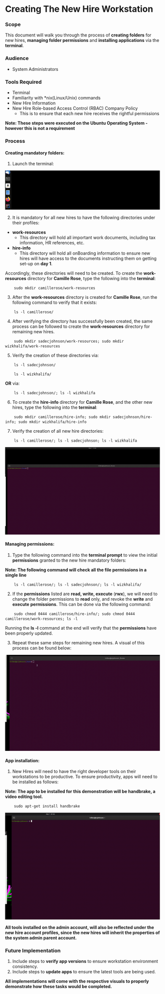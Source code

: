 # Creating The New Hire Workstation

### Scope
This document will walk you through the process of **creating folders** for new hires, **managing folder permissions**
and **installing applications** via the **terminal**.

### Audience
* System Administrators 

### Tools Required
* Terminal
* Familiarity with *nix(Linux/Unix) commands 
* New Hire Information
* New Hire Role-based Access Control (RBAC) Company Policy 
    * This is to ensure that each new hire receives the rightful permissions


**Note: These steps were executed on the Ubuntu Operating System - however this is not a requirement**

### Process
#### Creating mandatory folders:
1. Launch the terminal:

![Terminal Launch](/User-Accounts/resources/visual-steps/terminal-launch.gif)

2. It is mandatory for all new hires to have the following directories under their profiles:
    
* **work-resources**
    * This directory will hold all important work documents, including tax information, HR references, etc.
* **hire-info**
    * This directory will hold all onBoarding information to ensure new hires will have access to the documents instructing them 
      on getting set-up on **day 1**.
    

Accordingly, these directories will need to be created.
To create the **work-resources** directory for **Camille Rose**, type the following into the **terminal**:
```
    sudo mkdir camillerose/work-resources
```

3. After the **work-resources** directory is created for **Camille Rose**, run the following command to verify that it exists:
```
    ls -l camillerose/
```


4. After verifying the directory has successfully been created, the same process can be followed to create the **work-resources** directory for remaining new hires.
```
    sudo mkdir sadecjohnson/work-resources; sudo mkdir wizkhalifa/work-resources
```

5. Verify the creation of these directories via:

```
    ls -l sadecjohnson/
```

```
    ls -l wizkhalifa/
```

**OR** via:

```
    ls -l sadecjohnson/; ls -l wizkhalifa
```

6. To create the **hire-info** directory for **Camille Rose**, and the other new hires, type the following into the **terminal**:
```
    sudo mkdir camillerose/hire-info; sudo mkdir sadecjohnson/hire-info; sudo mkdir wizkhalifa/hire-info
```  

7. Verify the creation of all new hire directories:

```
    ls -l camillerose/; ls -l sadecjohnson; ls -l wizkhalifa
```


![Folder Creation](/User-Accounts/resources/visual-steps/folder-creation.gif)


#### Managing permissions:

1. Type the following command into the **terminal prompt** to view the initial **permissions** granted to the new hire mandatory 
folders:
   
**Note: The following command will check all the file permissions in a single line**
   
```
    ls -l camillerose/; ls -l sadecjohnson/; ls -l wizkhalifa/ 
```

2. If the **permissions** listed are **read, write, execute** (**rwx**), we will need to change the folder permissions to 
**read** only, and revoke the **write** and **execute** **permissions**. This can be done via the following command:
   
```
    sudo chmod 0444 camillerose/hire-info/; sudo chmod 0444 camillerose/work-resources; ls -l
```

Running the **ls -l** command at the end will verify that the **permissions** have been properly updated.

3. Repeat these same steps for remaining new hires. A visual of this process can be found below:



![Managing Permissions](/User-Accounts/resources/visual-steps/manage-permissions-2.gif)


#### App installation:

1. New Hires will need to have the right developer tools on their workstations to be productive. To ensure
productivity, apps will need to be installed as follows:
   
**Note: The app to be installed for this demonstration will be  **handbrake**, a video editing tool.**

```
    sudo apt-get install handbrake

```

![App Installation](/User-Accounts/resources/visual-steps/app-installation-6.gif)

**All tools installed on the admin account, will also be reflected under the new hire account profiles, since the new hires will
inherit the properties of the system admin parent account.**

   




    


### Future Implementation

1. Include steps to **verify app versions** to ensure workstation environment consistency.
2. Include steps to **update apps** to ensure the latest tools are being used.

**All implementations will come with the respective visuals to properly demonstrate how these tasks would be completed.** 
 
 
    
